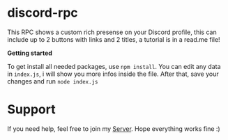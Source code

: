 # discord-rpc
This RPC shows a custom rich presense on your Discord profile, this can include up to 2 buttons with links and 2 titles, a tutorial is in a read.me file!


**Getting started**

To get install all needed packages, use `npm install`. You can edit any data in `index.js`, i will show you more infos inside the file. After that, save your changes and run `node index.js`

# Support
If you need help, feel free to join my [Server](https://discord.gg/saGwZtAGxJ). Hope everything works fine :)

